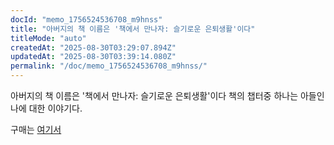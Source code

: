 ```yaml
---
docId: "memo_1756524536708_m9hnss"
title: "아버지의 책 이름은 '책에서 만나자: 슬기로운 은퇴생활'이다"
titleMode: "auto"
createdAt: "2025-08-30T03:29:07.894Z"
updatedAt: "2025-08-30T03:39:14.080Z"
permalink: "/doc/memo_1756524536708_m9hnss/"
---
```

아버지의 책 이름은 '책에서 만나자: 슬기로운 은퇴생활'이다
책의 챕터중 하나는 아들인 나에 대한 이야기다.

구매는 [여기서](https://bookk.co.kr/bookStore/689c504c6cb4fa5f8e568874)
